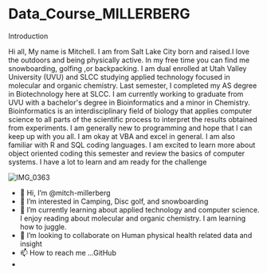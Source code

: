 # Data_Course_MILLERBERG
Introduction

Hi all,
My name is Mitchell. I am from Salt Lake City born and raised.I love the outdoors and being physically active. In my free time you can find me snowboarding, golfing ,or backpacking. I am dual enrolled at Utah Valley University (UVU) and SLCC studying applied technology focused  in molecular and organic chemistry. Last semester, I completed my AS degree in Biotechnology here at SLCC. I am currently working to graduate from UVU with a bachelor's degree in Bioinformatics and a minor in Chemistry. Bioinformatics is an interdisciplinary field of biology that applies computer science to all parts of the scientific process to interpret the results obtained from experiments. I am generally new to programming and hope that I can keep up with you all. I am okay at VBA and excel in general. I am also familiar with R and SQL coding languages. I am excited to learn more about object oriented coding this semester and review the basics of computer systems. I have a lot to learn and am ready for the challenge

![IMG_0363](https://user-images.githubusercontent.com/60891006/149263810-50a6b487-3379-432a-aede-9d67a0c937e7.jpg)

- 👋 Hi, I’m @mitch-millerberg
- 👀 I’m interested in Camping, Disc golf, and snowboarding
- 🌱 I’m currently learning about applied technology and computer science. I enjoy reading about molecular and organic chemistry. I am learning how to juggle.
- 💞️ I’m looking to collaborate on Human physical health related data and insight 
- 📫 How to reach me ...GitHub
- 
